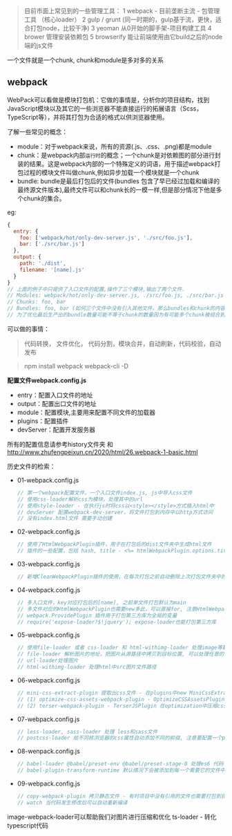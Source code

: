 > 目前市面上常见到的一些管理工具：
1 webpack - 目前垄断主流 - 包管理工具 （核心loader）
2 gulp / grunt (同一时期的，gulp基于流，更快，适合打包node，比较干净)
3 yeoman 从0开始的脚手架-项目构建工具
4 brower 管理安装依赖包
5 browserify 能让前端使用由它build之后的node端的js文件

一个文件就是一个chunk, chunk和module是多对多的关系 

## webpack
WebPack可以看做是模块打包机：它做的事情是，分析你的项目结构，找到JavaScript模块以及其它的一些浏览器不能直接运行的拓展语言（Scss，TypeScript等），并将其打包为合适的格式以供浏览器使用。

了解一些常见的概念：
- module：对于webpack来说，所有的资源(.js、.css、.png)都是module
- chunk：是webpack内部`运行时`的概念；一个chunk是对依赖图的部分进行封装的结果。这是webpack内部的一个特殊定义的词语，用于描述webpack打包过程的模块文件叫做chunk,例如异步加载一个模块就是一个chunk
- bundle: bundle是最后打包后的文件(bundles 包含了早已经过加载和编译的最终源文件版本),最终文件可以和chunk长的一模一样,但是部分情况下他是多个chunk的集合。

eg:
```js
{
  entry: {
    foo: ['webpack/hot/only-dev-server.js', './src/foo.js'],
    bar: ['./src/bar.js']
  },
  output: {
    path: './dist',
    filename: '[name].js'
  }
}
// 上面的例子中只提供了入口文件的配置,操作了三个模块,输出了两个文件.
// Modules: webpack/hot/only-dev-server.js, ./src/foo.js, ./src/bar.js 以及他们内部深入引用的其他文件
// Chunks: foo, bar
// Bundles: foo, bar (如何三个文件中没有引入其他文件，那么bundles和chunk的内容一致)
// 为了优化最后生产出的bundle数量可能不等于chunk的数量因为有可能多个chunk被组合到了一个Bundle中
```


可以做的事情：
> 代码转换， 文件优化， 代码分割，模块合并，自动刷新，代码校验，自动发布

> npm install webpack webpack-cli -D

**配置文件webpack.config.js**
- entry：配置入口文件的地址
- output：配置出口文件的地址
- module：配置模块,主要用来配置不同文件的加载器
- plugins：配置插件
- devServer：配置开发服务器

所有的配置信息请参考history文件夹 和 http://www.zhufengpeixun.cn/2020/html/26.webpack-1-basic.html

历史文件的检索：
- 01-webpack.config.js
    ```js
    // 第一个webpack配置文件，一个入口文件index.js, js中导入css文件
    // 使用css-loader解析css为模块，处理其中的url
    // 使用style-loader - 在执行js时将css以<style></style>方式插入html中
    // devServer 配置webpack-dev-server，将文件打包到内存中以http方式访问
    // 没有index.html文件 需要手动创建
    ```

- 02-webpack.config.js
    ```js
    // 使用了HtmlWebpackPlugin插件，用于在打包后的dist文件夹中生成html文件
    // 插件的一些配置，包括 hash, title - <%= htmlWebpackPlugin.options.title %>
    ```

- 03-webpack.config.js
    ```js
    // 新增CleanWebpackPlugin插件的使用，在每次打包之前自动删除上次打包文件夹中的内容
    ```

- 04-webpack.config.js
    ```js
    // 多入口文件，key对应打包后的[name], 之前单文件打包默认为main
    // 多文件对应的HtmlWebpackPlugin也需要new多此，可以直接for, 注意HtmlWebpackPlugin中的chunks配置
    // webpack.ProvidePlugin 插件用于打包第三方库为全局的变量
    // require('expose-loader?$!jquery'); expose-loader也能打包第三方库 
    ```
- 05-webpack.config.js
    ```js
    // 使用file-loader 或者 css-loader 和 html-withimg-loader 处理image等静态资源
    // file-loader 解析图片的地址，把图片从源路径中拷贝到目标位置, 可以处理任意的二进制，包括字体等文件
    // url-loader处理图片
    // html-withimg-loader 处理html中src图片文件路径
    ```

- 06-webpack.config.js
    ```js
    // mini-css-extract-plugin 提取出css文件 - 在plugins中new MiniCssExtractPlugin, 同时module处理css的loader中用 MiniCssExtractPlugin 替换 style-loader （因为要将css提取出来）
    // (1) optimize-css-assets-webpack-plugin - OptimizeCSSAssetsPlugin
    // (2) terser-webpack-plugin - TerserJSPlugin 在optimization中压缩css和js文件
    ```
- 07-webpack.config.js
    ```js
    // less-loader, sass-loader 处理 less和sass文件
    // postcss-loader 给不同核浏览器的css属性自动添加不同的前缀, 注意要配置一个postcss.config.js配置文件
    ```
- 08-wenpack.config.js
    ```js
    // babel-loader @babel/preset-env @babel/preset-stage-0 处理es6 代码
    // babel-plugin-transform-runtime 默认情况下会被添加到每一个需要它的文件中。你可以引入 @babel/runtime 作为一个独立模块，来避免重复引入 
    ```

- 09-webpack.config.js
    ```js
    // copy-webpack-plugin 拷贝静态文件 - 有时项目中没有引用的文件也需要打包到目标目录
    // watch 当代码发生修改后可以自动重新编译
    ```


image-webpack-loader可以帮助我们对图片进行压缩和优化
ts-loader - 转化typescript代码

